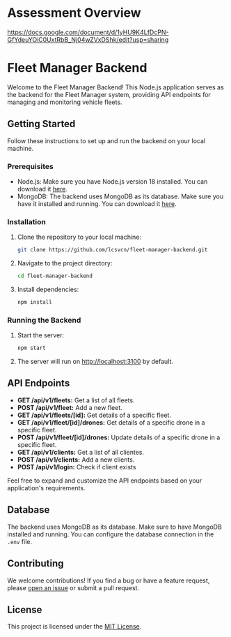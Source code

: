 # Assessment Overview

https://docs.google.com/document/d/1yHU9K4LfDcPN-GfYdeuYOiC0UxtRbB_Nj04wZVxDShk/edit?usp=sharing

# Fleet Manager Backend

Welcome to the Fleet Manager Backend! This Node.js application serves as the backend for the Fleet Manager system, providing API endpoints for managing and monitoring vehicle fleets.

## Getting Started

Follow these instructions to set up and run the backend on your local machine.

### Prerequisites

- Node.js: Make sure you have Node.js version 18 installed. You can download it [here](https://nodejs.org/).
- MongoDB: The backend uses MongoDB as its database. Make sure you have it installed and running. You can download it [here](https://www.mongodb.com/try/download/community).

### Installation

1. Clone the repository to your local machine:

   ```bash
   git clone https://github.com/lcsvcn/fleet-manager-backend.git
   ```

2. Navigate to the project directory:

   ```bash
   cd fleet-manager-backend
   ```

3. Install dependencies:

   ```bash
   npm install
   ```

### Running the Backend

1. Start the server:

   ```bash
   npm start
   ```

2. The server will run on [http://localhost:3100](http://localhost:3100) by default.

## API Endpoints

- **GET /api/v1/fleets:** Get a list of all fleets.
- **POST /api/v1/fleet:** Add a new fleet.
- **GET /api/v1/fleets/[id]:** Get details of a specific fleet.
- **GET /api/v1/fleet/[id]/drones:** Get details of a specific drone in a specific fleet.
- **POST /api/v1/fleet/[id]/drones:** Update details of a specific drone in a specific fleet.
- **GET /api/v1/clients:** Get a list of all clientes.
- **POST /api/v1/clients:** Add a new clients.
- **POST /api/v1/login:** Check if client exists

Feel free to expand and customize the API endpoints based on your application's requirements.

## Database

The backend uses MongoDB as its database. Make sure to have MongoDB installed and running. You can configure the database connection in the `.env` file.

## Contributing

We welcome contributions! If you find a bug or have a feature request, please [open an issue](https://github.com/lcsvcn/fleet-manager-backend/issues) or submit a pull request.

## License

This project is licensed under the [MIT License](LICENSE).

